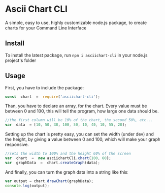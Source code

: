 # Ascii Chart CLI

A simple, easy to use, highly customizable node.js package, to create charts for your Command Line Interface

## Install

To install the latest package, run `npm i asciichart-cli` in your node.js project's folder

## Usage
First, you have to include the package:
```javascript
const  chart  =  require('asciichart-cli');
```

Than, you have to declare an array, for the chart. Every value must be between 0 and 100, this will tell the program, how large one data should be.
```javascript
//the first column will be 10% of the chart, the second 50%, etc...
var  data  = [10, 50, 30, 100, 50, 10, 40, 10, 55, 20];
```

Setting up the chart is pretty easy, you can set the width (under dev) and the height, by giving a value between 0 and 100, which will make your graph responsive.
```javascript
//sets the width to 100% and the height 60% of the screen
var  chart  =  new asciichartCli.chart(100, 60);
var  graphData  =  chart.createGraph(data);
```
And finally, you can turn the graph data into a string like this:
```javascript
var output = chart.drawChart(graphData);
console.log(output);
```
